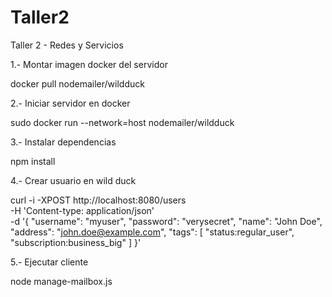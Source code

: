 # Taller2
Taller 2 - Redes y Servicios

1.- Montar imagen docker del servidor

  docker pull nodemailer/wildduck
  
2.- Iniciar servidor en docker

  sudo docker run --network=host nodemailer/wildduck
  
3.- Instalar dependencias

  npm install
  
4.- Crear usuario en wild duck

curl -i -XPOST http://localhost:8080/users \
-H 'Content-type: application/json' \
-d '{
  "username": "myuser",
  "password": "verysecret",
  "name": "John Doe",
  "address": "john.doe@example.com",
  "tags": [
    "status:regular_user",
    "subscription:business_big"
  ]
}'

5.- Ejecutar cliente

  node manage-mailbox.js
